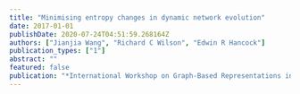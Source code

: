 ```yaml
---
title: "Minimising entropy changes in dynamic network evolution"
date: 2017-01-01
publishDate: 2020-07-24T04:51:59.268164Z
authors: ["Jianjia Wang", "Richard C Wilson", "Edwin R Hancock"]
publication_types: ["1"]
abstract: ""
featured: false
publication: "*International Workshop on Graph-Based Representations in Pattern Recognition*"
---
```


